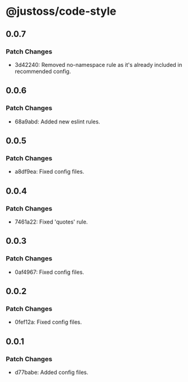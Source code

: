 # @justoss/code-style

## 0.0.7

### Patch Changes

- 3d42240: Removed no-namespace rule as it's already included in recommended config.

## 0.0.6

### Patch Changes

- 68a9abd: Added new eslint rules.

## 0.0.5

### Patch Changes

- a8df9ea: Fixed config files.

## 0.0.4

### Patch Changes

- 7461a22: Fixed 'quotes' rule.

## 0.0.3

### Patch Changes

- 0af4967: Fixed config files.

## 0.0.2

### Patch Changes

- 0fef12a: Fixed config files.

## 0.0.1

### Patch Changes

- d77babe: Added config files.
